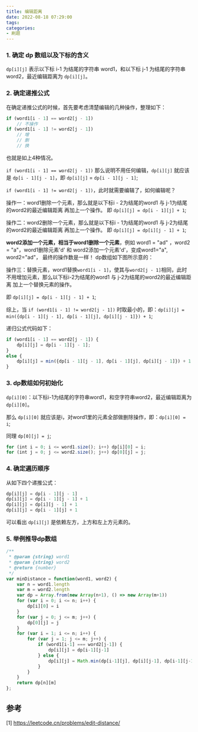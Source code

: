 ```yaml
---
title: 编辑距离
date: 2022-08-18 07:29:00
tags:
categories:
- 刷题
---
```


### 1. 确定 dp 数组以及下标的含义
`dp[i][j]` 表示以下标 i-1 为结尾的字符串 word1，和以下标 j-1 为结尾的字符串 word2，最近编辑距离为 `dp[i][j]`。

### 2. 确定递推公式
在确定递推公式的时候，首先要考虑清楚编辑的几种操作，整理如下：
```javascript
if (word1[i - 1] == word2[j - 1])
    // 不操作
if (word1[i - 1] != word2[j - 1])
    // 增
    // 删
    // 换

```
也就是如上4种情况。

`if (word1[i - 1] == word2[j - 1])` 那么说明不用任何编辑，`dp[i][j]` 就应该是 `dp[i - 1][j - 1]`，即 `dp[i][j]` = `dp[i - 1][j - 1]`;

`if (word1[i - 1] != word2[j - 1])`，此时就需要编辑了，如何编辑呢？

操作一：word1删除一个元素，那么就是以下标i - 2为结尾的word1 与 j-1为结尾的word2的最近编辑距离 再加上一个操作。
即 `dp[i][j] = dp[i - 1][j] + 1`;

操作二：word2删除一个元素，那么就是以下标i - 1为结尾的word1 与 j-2为结尾的word2的最近编辑距离 再加上一个操作。
即 `dp[i][j] = dp[i][j - 1] + 1`;

**word2添加一个元素，相当于word1删除一个元素**，例如 word1 = "ad" ，word2 = "a"，word1删除元素'd' 和 word2添加一个元素'd'，变成word1="a", word2="ad"， 最终的操作数是一样！ dp数组如下图所示意的：

操作三：替换元素，word1替换`word1[i - 1]`，使其与`word2[j - 1]`相同，此时不用增加元素，那么以下标i-2为结尾的word1 与 j-2为结尾的word2的最近编辑距离 加上一个替换元素的操作。

即 `dp[i][j] = dp[i - 1][j - 1] + 1`;

综上，当 `if (word1[i - 1] != word2[j - 1])` 时取最小的，即：`dp[i][j] = min({dp[i - 1][j - 1], dp[i - 1][j], dp[i][j - 1]}) + 1`;

递归公式代码如下：
```javascript
if (word1[i - 1] == word2[j - 1]) {
    dp[i][j] = dp[i - 1][j - 1];
}
else {
    dp[i][j] = min({dp[i - 1][j - 1], dp[i - 1][j], dp[i][j - 1]}) + 1;
}
```

### 3. dp数组如何初始化
`dp[i][0]`：以下标i-1为结尾的字符串word1，和空字符串word2，最近编辑距离为 `dp[i][0]`。

那么 `dp[i][0]` 就应该是i，对word1里的元素全部做删除操作，即：`dp[i][0] = i`;

同理 `dp[0][j] = j`;
```javascript
for (int i = 0; i <= word1.size(); i++) dp[i][0] = i;
for (int j = 0; j <= word2.size(); j++) dp[0][j] = j;
```

### 4. 确定遍历顺序
从如下四个递推公式：
```javascript
dp[i][j] = dp[i - 1][j - 1]
dp[i][j] = dp[i - 1][j - 1] + 1
dp[i][j] = dp[i][j - 1] + 1
dp[i][j] = dp[i - 1][j] + 1
```
可以看出 `dp[i][j]` 是依赖左方，上方和左上方元素的。

### 5. 举例推导dp数组

```javascript
/**
 * @param {string} word1
 * @param {string} word2
 * @return {number}
 */
var minDistance = function(word1, word2) {
    var n = word1.length
    var m = word2.length
    var dp = Array.from(new Array(n+1), () => new Array(m+1))
    for (var i = 0; i <= n; i++) {
        dp[i][0] = i
    }
    for (var j = 0; j <= m; j++) {
        dp[0][j] = j
    }
    for (var i = 1; i <= n; i++) {
        for (var j = 1; j <= m; j++) {
            if (word1[i-1] === word2[j-1]) {
                dp[i][j] = dp[i-1][j-1]
            } else {
                dp[i][j] = Math.min(dp[i-1][j], dp[i][j-1], dp[i-1][j-1]) + 1
            }
        }
    }
    return dp[n][m]
};
```


## 参考
[1] https://leetcode.cn/problems/edit-distance/

